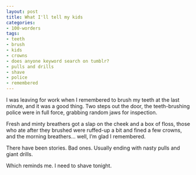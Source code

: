 ```yaml
---
layout: post
title: What I'll tell my kids
categories:
- 100-worders
tags:
- teeth
- brush
- kids
- crowns
- does anyone keyword search on tumblr?
- pulls and drills
- shave
- police
- remembered
---
```

I was leaving for work when I remembered to brush my teeth at the last minute, and it was a good thing. Two steps out the door, the teeth-brushing police were in full force, grabbing random jaws for inspection.

Fresh and minty breathers got a slap on the cheek and a box of floss, those who ate after they brushed were ruffed-up a bit and fined a few crowns, and the morning breathers… well, I’m glad I remembered.

There have been stories. Bad ones. Usually ending with nasty pulls and giant drills.

Which reminds me. I need to shave tonight. 

